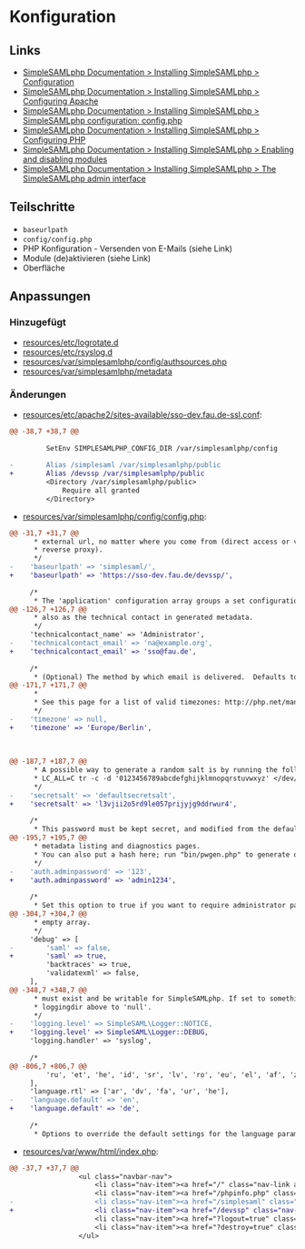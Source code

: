 # Konfiguration

## Links
* [SimpleSAMLphp Documentation > Installing SimpleSAMLphp > Configuration](https://simplesamlphp.org/docs/stable/simplesamlphp-install.html#configuration)
* [SimpleSAMLphp Documentation > Installing SimpleSAMLphp > Configuring Apache](https://simplesamlphp.org/docs/stable/simplesamlphp-install.html#configuring-apache)
* [SimpleSAMLphp Documentation > Installing SimpleSAMLphp > SimpleSAMLphp configuration: config.php](https://simplesamlphp.org/docs/stable/simplesamlphp-install.html#simplesamlphp-configuration-configphp)
* [SimpleSAMLphp Documentation > Installing SimpleSAMLphp > Configuring PHP](https://simplesamlphp.org/docs/stable/simplesamlphp-install.html#configuring-php)
* [SimpleSAMLphp Documentation > Installing SimpleSAMLphp > Enabling and disabling modules](https://simplesamlphp.org/docs/stable/simplesamlphp-install.html#enabling-and-disabling-modules)
* [SimpleSAMLphp Documentation > Installing SimpleSAMLphp > The SimpleSAMLphp admin interface](https://simplesamlphp.org/docs/stable/simplesamlphp-install.html#the-simplesamlphp-admin-interface)

## Teilschritte
* `baseurlpath`
* `config/config.php`
* PHP Konfiguration - Versenden von E-Mails (siehe Link)
* Module (de)aktivieren (siehe Link)
* Oberfläche

[//]: # (AUTOGENERATE START)
## Anpassungen
### Hinzugefügt
* [resources/etc/logrotate.d](../../../blob/simplesamlphp-2.0/03_konfiguration/resources/etc/logrotate.d)
* [resources/etc/rsyslog.d](../../../blob/simplesamlphp-2.0/03_konfiguration/resources/etc/rsyslog.d)
* [resources/var/simplesamlphp/config/authsources.php](../../../blob/simplesamlphp-2.0/03_konfiguration/resources/var/simplesamlphp/config/authsources.php)
* [resources/var/simplesamlphp/metadata](../../../blob/simplesamlphp-2.0/03_konfiguration/resources/var/simplesamlphp/metadata)

### Änderungen
* [resources/etc/apache2/sites-available/sso-dev.fau.de-ssl.conf](../../../blob/simplesamlphp-2.0/03_konfiguration/resources/etc/apache2/sites-available/sso-dev.fau.de-ssl.conf):
```diff
@@ -38,7 +38,7 @@
 
         SetEnv SIMPLESAMLPHP_CONFIG_DIR /var/simplesamlphp/config
 
-        Alias /simplesaml /var/simplesamlphp/public
+        Alias /devssp /var/simplesamlphp/public
         <Directory /var/simplesamlphp/public>
             Require all granted
         </Directory>
```
* [resources/var/simplesamlphp/config/config.php](../../../blob/simplesamlphp-2.0/03_konfiguration/resources/var/simplesamlphp/config/config.php):
```diff
@@ -31,7 +31,7 @@
      * external url, no matter where you come from (direct access or via the
      * reverse proxy).
      */
-    'baseurlpath' => 'simplesaml/',
+    'baseurlpath' => 'https://sso-dev.fau.de/devssp/',
 
     /*
      * The 'application' configuration array groups a set configuration options
@@ -126,7 +126,7 @@
      * also as the technical contact in generated metadata.
      */
     'technicalcontact_name' => 'Administrator',
-    'technicalcontact_email' => 'na@example.org',
+    'technicalcontact_email' => 'sso@fau.de',
 
     /*
      * (Optional) The method by which email is delivered.  Defaults to mail which utilizes the
@@ -171,7 +171,7 @@
      *
      * See this page for a list of valid timezones: http://php.net/manual/en/timezones.php
      */
-    'timezone' => null,
+    'timezone' => 'Europe/Berlin',
 
 
 
@@ -187,7 +187,7 @@
      * A possible way to generate a random salt is by running the following command from a unix shell:
      * LC_ALL=C tr -c -d '0123456789abcdefghijklmnopqrstuvwxyz' </dev/urandom | dd bs=32 count=1 2>/dev/null;echo
      */
-    'secretsalt' => 'defaultsecretsalt',
+    'secretsalt' => 'l3vjii2o5rd9le057prijyjg9ddrwur4',
 
     /*
      * This password must be kept secret, and modified from the default value 123.
@@ -195,7 +195,7 @@
      * metadata listing and diagnostics pages.
      * You can also put a hash here; run "bin/pwgen.php" to generate one.
      */
-    'auth.adminpassword' => '123',
+    'auth.adminpassword' => 'admin1234',
 
     /*
      * Set this option to true if you want to require administrator password to access the metadata.
@@ -304,7 +304,7 @@
      * empty array.
      */
     'debug' => [
-        'saml' => false,
+        'saml' => true,
         'backtraces' => true,
         'validatexml' => false,
     ],
@@ -348,7 +348,7 @@
      * must exist and be writable for SimpleSAMLphp. If set to something else, set
      * loggingdir above to 'null'.
      */
-    'logging.level' => SimpleSAML\Logger::NOTICE,
+    'logging.level' => SimpleSAML\Logger::DEBUG,
     'logging.handler' => 'syslog',
 
     /*
@@ -806,7 +806,7 @@
         'ru', 'et', 'he', 'id', 'sr', 'lv', 'ro', 'eu', 'el', 'af', 'zu', 'xh', 'st',
     ],
     'language.rtl' => ['ar', 'dv', 'fa', 'ur', 'he'],
-    'language.default' => 'en',
+    'language.default' => 'de',
 
     /*
      * Options to override the default settings for the language parameter
```
* [resources/var/www/html/index.php](../../../blob/simplesamlphp-2.0/03_konfiguration/resources/var/www/html/index.php):
```diff
@@ -37,7 +37,7 @@
                 <ul class="navbar-nav">
                     <li class="nav-item"><a href="/" class="nav-link active">Home</a></li>
                     <li class="nav-item"><a href="/phpinfo.php" class="nav-link">PHP Info</a></li>
-                    <li class="nav-item"><a href="/simplesaml" class="nav-link">SimpleSAMLphp</a></li>
+                    <li class="nav-item"><a href="/devssp" class="nav-link">SimpleSAMLphp</a></li>
                     <li class="nav-item"><a href="?logout=true" class="nav-link"><i class="bi bi-box-arrow-right"></i>Abmelden</a></li>
                     <li class="nav-item"><a href="?destroy=true" class="nav-link"><i class="bi bi-box-arrow-right"></i>Destroy</a></li>
                 </ul>
```

[//]: # (AUTOGENERATE END)
